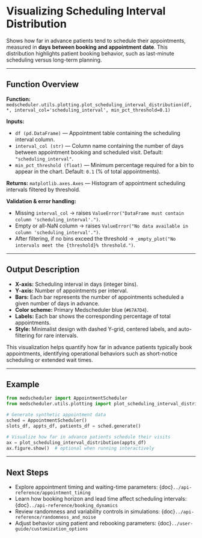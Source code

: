 # Visualizing Scheduling Interval Distribution

Shows how far in advance patients tend to schedule their appointments, measured in **days between booking and appointment date**. This distribution highlights patient booking behavior, such as last-minute scheduling versus long-term planning.

---

## Function Overview
**Function:** `medscheduler.utils.plotting.plot_scheduling_interval_distribution(df, *, interval_col='scheduling_interval', min_pct_threshold=0.1)`

**Inputs:**
- `df (pd.DataFrame)` — Appointment table containing the scheduling interval column.
- `interval_col (str)` — Column name containing the number of days between appointment booking and scheduled visit. Default: `"scheduling_interval"`.
- `min_pct_threshold (float)` — Minimum percentage required for a bin to appear in the chart. Default: `0.1` (% of total appointments).

**Returns:** `matplotlib.axes.Axes` — Histogram of appointment scheduling intervals filtered by threshold.

**Validation & error handling:**
- Missing `interval_col` → raises `ValueError("DataFrame must contain column 'scheduling_interval'.")`.
- Empty or all-NaN column → raises `ValueError("No data available in column 'scheduling_interval'.")`.
- After filtering, if no bins exceed the threshold → `_empty_plot("No intervals meet the {threshold}% threshold.")`.

---

## Output Description
- **X-axis:** Scheduling interval in days (integer bins).
- **Y-axis:** Number of appointments per interval.
- **Bars:** Each bar represents the number of appointments scheduled a given number of days in advance.
- **Color scheme:** Primary Medscheduler blue (`#67A7D4`).
- **Labels:** Each bar shows the corresponding percentage of total appointments.
- **Style:** Minimalist design with dashed Y-grid, centered labels, and auto-filtering for rare intervals.

This visualization helps quantify how far in advance patients typically book appointments, identifying operational behaviors such as short-notice scheduling or extended wait times.

---

## Example
```python
from medscheduler import AppointmentScheduler
from medscheduler.utils.plotting import plot_scheduling_interval_distribution

# Generate synthetic appointment data
sched = AppointmentScheduler()
slots_df, appts_df, patients_df = sched.generate()

# Visualize how far in advance patients schedule their visits
ax = plot_scheduling_interval_distribution(appts_df)
ax.figure.show()  # optional when running interactively
```

---

## Next Steps
- Explore appointment timing and waiting-time parameters: {doc}`../api-reference/appointment_timing`  
- Learn how booking horizon and lead time affect scheduling intervals: {doc}`../api-reference/booking_dynamics`  
- Review randomness and variability controls in simulations: {doc}`../api-reference/randomness_and_noise`  
- Adjust behavior using patient and rebooking parameters: {doc}`../user-guide/customization_options`

